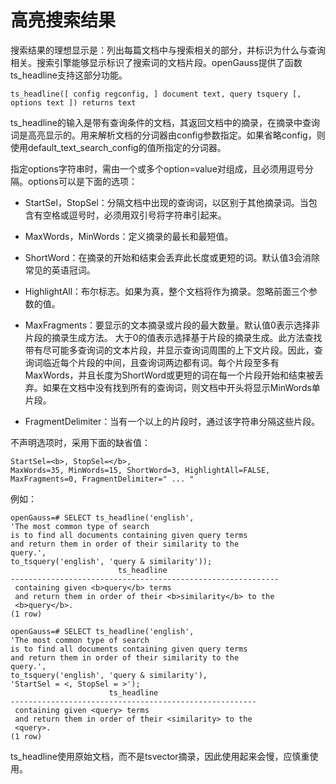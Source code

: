 # 高亮搜索结果<a name="ZH-CN_TOPIC_0242370490"></a>

搜索结果的理想显示是：列出每篇文档中与搜索相关的部分，并标识为什么与查询相关。搜索引擎能够显示标识了搜索词的文档片段。openGauss提供了函数ts\_headline支持这部分功能。

```
ts_headline([ config regconfig, ] document text, query tsquery [, options text ]) returns text
```

ts\_headline的输入是带有查询条件的文档，其返回文档中的摘录，在摘录中查询词是高亮显示的。用来解析文档的分词器由config参数指定。如果省略config，则使用default\_text\_search\_config的值所指定的分词器。

指定options字符串时，需由一个或多个option=value对组成，且必须用逗号分隔。options可以是下面的选项：

-   StartSel，StopSel：分隔文档中出现的查询词，以区别于其他摘录词。当包含有空格或逗号时，必须用双引号将字符串引起来。
-   MaxWords，MinWords：定义摘录的最长和最短值。

-   ShortWord：在摘录的开始和结束会丢弃此长度或更短的词。默认值3会消除常见的英语冠词。

-   HighlightAll：布尔标志。如果为真，整个文档将作为摘录。忽略前面三个参数的值。

-   MaxFragments：要显示的文本摘录或片段的最大数量。默认值0表示选择非片段的摘录生成方法。 大于0的值表示选择基于片段的摘录生成。此方法查找带有尽可能多查询词的文本片段，并显示查询词周围的上下文片段。因此，查询词临近每个片段的中间，且查询词两边都有词。每个片段至多有MaxWords，并且长度为ShortWord或更短的词在每一个片段开始和结束被丢弃。如果在文档中没有找到所有的查询词，则文档中开头将显示MinWords单片段。

-   FragmentDelimiter：当有一个以上的片段时，通过该字符串分隔这些片段。

不声明选项时，采用下面的缺省值：

```
StartSel=<b>, StopSel=</b>,
MaxWords=35, MinWords=15, ShortWord=3, HighlightAll=FALSE,
MaxFragments=0, FragmentDelimiter=" ... "
```

例如：

```
openGauss=# SELECT ts_headline('english',
'The most common type of search
is to find all documents containing given query terms
and return them in order of their similarity to the
query.',
to_tsquery('english', 'query & similarity'));
                        ts_headline                         
------------------------------------------------------------
 containing given <b>query</b> terms
 and return them in order of their <b>similarity</b> to the
 <b>query</b>.
(1 row)

openGauss=# SELECT ts_headline('english',
'The most common type of search
is to find all documents containing given query terms
and return them in order of their similarity to the
query.',
to_tsquery('english', 'query & similarity'),
'StartSel = <, StopSel = >');
                      ts_headline                      
-------------------------------------------------------
 containing given <query> terms
 and return them in order of their <similarity> to the
 <query>.
(1 row)
```

ts\_headline使用原始文档，而不是tsvector摘录，因此使用起来会慢，应慎重使用。

